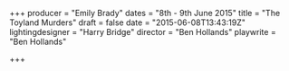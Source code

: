 +++
producer = "Emily Brady"
dates = "8th - 9th June 2015"
title = "The Toyland Murders"
draft = false
date = "2015-06-08T13:43:19Z"
lightingdesigner = "Harry Bridge"
director = "Ben Hollands"
playwrite = "Ben Hollands"

+++
